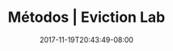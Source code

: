 ---
title: "Métodos | Eviction Lab"
date: 2017-11-19T20:43:49-08:00
type: meta
h1: Métodos
childof: methods
li1: IR A LA SECCIÓN
li2: FAQ de Métodos
li3: 'Descargue informe completo (PDF)'
---